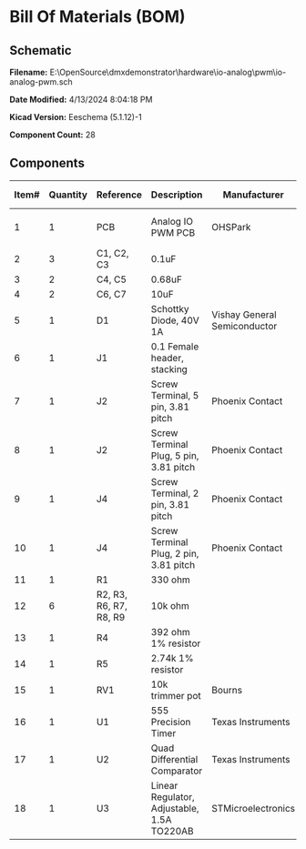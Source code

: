 
# Bill Of Materials (BOM)

## Schematic

**Filename:** E:\OpenSource\dmxdemonstrator\hardware\io-analog\pwm\io-analog-pwm.sch

**Date Modified:** 4/13/2024 8:04:18 PM

**Kicad Version:** Eeschema (5.1.12)-1

**Component Count:** 28

## Components

Item#|Quantity|Reference|Description|Manufacturer|Part Number|Datasheet|Notes
-----|--------|---------|-----------|------------|-----------|---------|-----
1|1|PCB|Analog IO PWM PCB|OHSPark|DMX-IO4, Rev 1.5||[Order](https://oshpark.com/shared_projects/pHUTiBM3)|
2|3|C1, C2, C3|0.1uF||||
3|2|C4, C5|0.68uF||||
4|2|C6, C7|10uF||||
5|1|D1|Schottky Diode, 40V 1A|Vishay General Semiconductor|1N5819|[Data Sheet](http://www.vishay.com/docs/88525/1n5817.pdf)|
6|1|J1|0.1 Female header, stacking||||
7|1|J2|Screw Terminal, 5 pin, 3.81 pitch|Phoenix Contact|1803303||
8|1|J2|Screw Terminal Plug, 5 pin, 3.81 pitch|Phoenix Contact|1840395||
9|1|J4|Screw Terminal, 2 pin, 3.81 pitch|Phoenix Contact|1803277||
10|1|J4|Screw Terminal Plug, 2 pin, 3.81 pitch|Phoenix Contact|1803578||
11|1|R1|330 ohm||||
12|6|R2, R3, R6, R7, R8, R9|10k ohm||||
13|1|R4|392 ohm 1% resistor||||
14|1|R5|2.74k 1% resistor||||
15|1|RV1|10k trimmer pot|Bourns|3299P-1-103LF|[Data Sheet](https://www.bourns.com/docs/Product-Datasheets/3299.pdf)|
16|1|U1|555 Precision Timer|Texas Instruments|NE555|[Data Sheet](https://www.ti.com/lit/ds/symlink/ne555.pdf)|
17|1|U2|Quad Differential Comparator|Texas Instruments|LM339|[Data Sheet](http://www.ti.com/lit/ds/symlink/lm339.pdf)|
18|1|U3|Linear Regulator, Adjustable, 1.5A TO220AB|STMicroelectronics|LM317T|[Data Sheet](http://www.st.com/content/ccc/resource/technical/document/datasheet/group1/a0/db/e6/9b/6f/9c/45/7b/CD00000455/files/CD00000455.pdf/jcr:content/translations/en.CD00000455.pdf)|
<!--BOMROW-->

